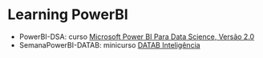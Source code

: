 # Learning PowerBI
* PowerBI-DSA: curso [Microsoft Power BI Para Data Science, Versão 2.0](https://www.datascienceacademy.com.br/course/microsoft-power-bi-para-data-science)
* SemanaPowerBI-DATAB: minicurso [DATAB Inteligência](https://databinteligencia.com.br/)
